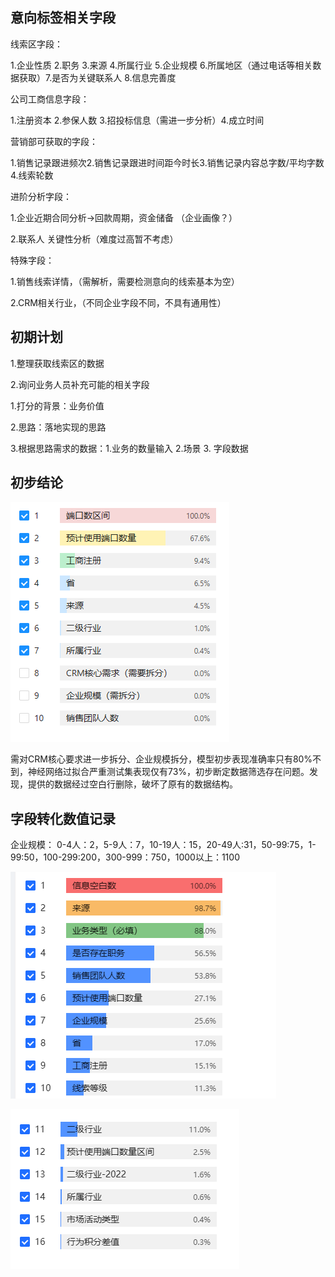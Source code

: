 ## 意向标签相关字段

线索区字段：

1.企业性质 2.职务 3.来源 4.所属行业  5.企业规模 6.所属地区（通过电话等相关数据获取）7.是否为关键联系人 8.信息完善度

公司工商信息字段：

1.注册资本 2.参保人数 3.招投标信息（需进一步分析）4.成立时间

营销部可获取的字段：

1.销售记录跟进频次2.销售记录跟进时间距今时长3.销售记录内容总字数/平均字数 4.线索轮数



进阶分析字段：

1.企业近期合同分析->回款周期，资金储备 （企业画像？）

2.联系人 关键性分析（难度过高暂不考虑）

特殊字段：

1.销售线索详情，（需解析，需要检测意向的线索基本为空）

2.CRM相关行业，（不同企业字段不同，不具有通用性）



## 初期计划

1.整理获取线索区的数据

2.询问业务人员补充可能的相关字段



1.打分的背景：业务价值

2.思路：落地实现的思路

3.根据思路需求的数据：1.业务的数量输入 2.场景 3. 字段数据





## 初步结论

![1683806171270](image/1683806171270.png)

需对CRM核心要求进一步拆分、企业规模拆分，模型初步表现准确率只有80%不到，神经网络过拟合严重测试集表现仅有73%，初步断定数据筛选存在问题。发现，提供的数据经过空白行删除，破坏了原有的数据结构。

## 字段转化数值记录

企业规模： 0-4人：2，5-9人：7，10-19人：15，20-49人:31，50-99:75，1-99:50，100-299:200，300-999：750，1000以上：1100

![1684138089612](image/1684138089612.png)



![1684138112238](image/1684138112238.png)

